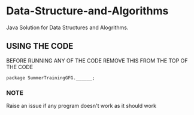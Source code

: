 # Data-Structure-and-Algorithms
Java Solution for Data Structures and Alogrithms.

## USING THE CODE
BEFORE RUNNING ANY OF THE CODE REMOVE THIS FROM THE TOP OF THE CODE

    package SummerTrainingGFG.______;
### NOTE
Raise an issue if any program doesn't work as it should work
